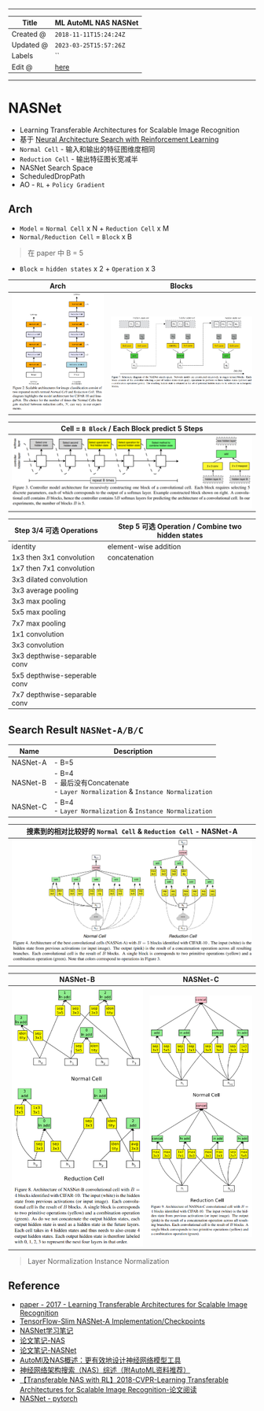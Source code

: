 -----

| Title     | ML AutoML NAS NASNet                                  |
| --------- | ----------------------------------------------------- |
| Created @ | `2018-11-11T15:24:24Z`                                |
| Updated @ | `2023-03-25T15:57:26Z`                                |
| Labels    | \`\`                                                  |
| Edit @    | [here](https://github.com/junxnone/aiwiki/issues/395) |

-----

# NASNet

  - Learning Transferable Architectures for Scalable Image Recognition
  - 基于 [Neural Architecture Search with Reinforcement
    Learning](https://arxiv.org/abs/1611.01578)
  - `Normal Cell` - 输入和输出的特征图维度相同
  - `Reduction Cell` - 输出特征图长宽减半
  - NASNet Search Space
  - ScheduledDropPath
  - AO - `RL` + `Policy Gradient`

## Arch

  - `Model` = `Normal Cell` x N + `Reduction Cell` x M
  - `Normal/Reduction Cell` = `Block` x B

> 在 paper 中 B = 5

  - `Block` = `hidden states` x 2 + `Operation` x 3

| Arch                                                         | Blocks                                                       |
| ------------------------------------------------------------ | ------------------------------------------------------------ |
| ![image](media/91ec02bd0bbb55a72d188a07b207fa0a2feb6bea.png) | ![image](media/1a2c1541b3f79fb0dd4449a9bafd0153093a3989.png) |

| Cell = `B Block` / Each Block predict 5 Steps                |
| ------------------------------------------------------------ |
| ![image](media/d141a69bba2701cc61d7b70f296978019e49898e.png) |

| Step 3/4 可选 Operations       | Step 5 可选 Operation / Combine two hidden states |
| ---------------------------- | ----------------------------------------------- |
| identity                     | element-wise addition                           |
| 1x3 then 3x1 convolution     | concatenation                                   |
| 1x7 then 7x1 convolution     |                                                 |
| 3x3 dilated convolution      |                                                 |
| 3x3 average pooling          |                                                 |
| 3x3 max pooling              |                                                 |
| 5x5 max pooling              |                                                 |
| 7x7 max pooling              |                                                 |
| 1x1 convolution              |                                                 |
| 3x3 convolution              |                                                 |
| 3x3 depthwise-separable conv |                                                 |
| 5x5 depthwise-seperable conv |                                                 |
| 7x7 depthwise-separable conv |                                                 |

## Search Result `NASNet-A/B/C`

| Name     | Description                                                                         |
| -------- | ----------------------------------------------------------------------------------- |
| NASNet-A | \- B=5                                                                              |
| NASNet-B | \- B=4 <br>- 最后没有Concatenate <br>- `Layer Normalization` & `Instance Normalization` |
| NASNet-C | \- B=4 <br>- `Layer Normalization` & `Instance Normalization`                       |

| 搜素到的相对比较好的 `Normal Cell` & `Reduction Cell` - NASNet-A       |
| ------------------------------------------------------------ |
| ![image](media/f88665d841c1622fc5119e1d164488fa95b15604.png) |

| NASNet-B                                                     | NASNet-C                                                     |
| ------------------------------------------------------------ | ------------------------------------------------------------ |
| ![image](media/d5969fb4fb88bcd74a6870495eaac6513945d6d9.png) | ![image](media/c0560b2ec24b8709fdf89b4c3028fec5b8d3f2ea.png) |

> Layer Normalization Instance Normalization

## Reference

  - [paper - 2017 - Learning Transferable Architectures for Scalable
    Image Recognition](https://arxiv.org/pdf/1707.07012.pdf)
  - [TensorFlow-Slim NASNet-A Implementation/Checkpoints
    ](https://github.com/tensorflow/models/tree/master/research/slim/nets/nasnet)
  - [NASNet学习笔记](https://blog.csdn.net/xjz18298268521/article/details/79079008)
  - [论文笔记-NAS](https://zhuanlan.zhihu.com/p/47221948)
  - [论文笔记-NASNet](https://zhuanlan.zhihu.com/p/47246311)
  - [AutoMl及NAS概述：更有效地设计神经网络模型工具](https://baijiahao.baidu.com/s?id=1611550014520179332&wfr=spider&for=pc)
  - [神经网络架构搜索（NAS）综述（附AutoML资料推荐）](https://baijiahao.baidu.com/s?id=1610377335349935453&wfr=spider&for=pc)
  - [【Transferable NAS with RL】2018-CVPR-Learning Transferable
    Architectures for Scalable Image
    Recognition-论文阅读](https://www.cnblogs.com/chenbong/p/13098483.html)
  - [NASNet - pytorch](https://github.com/aussetg/nasnet.pytorch)
